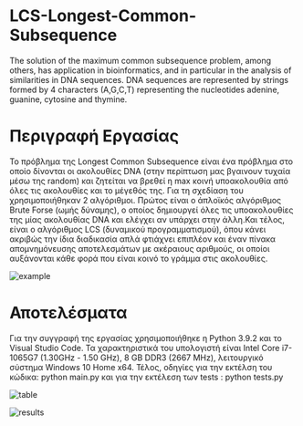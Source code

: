 # LCS-Longest-Common-Subsequence

The solution of the maximum common subsequence problem, among others, has application in bioinformatics, and in particular in the analysis of similarities in DNA sequences. DNA sequences are represented by strings formed by 4 characters (A,G,C,T) representing the nucleotides adenine, guanine, cytosine and thymine.

# Περιγραφή Εργασίας

Το πρόβλημα της Longest Common Subsequence είναι ένα πρόβλημα στο οποίο δίνονται οι ακολουθίες DNA (στην περίπτωση μας βγαινουν τυχαία μέσω της random) και ζητείται να βρεθεί η max κοινή υποακολουθία από όλες τις ακολουθίες και το μέγεθός της. Για τη σχεδίαση του χρησιμοποιήθηκαν 2 αλγόριθμοι. Πρώτος είναι ο άπλοϊκός αλγόριθμος Brute Forse (ωμής δύναμης), ο οποίος δημιουργεί όλες τις υποακολουθίες της μίας ακολουθίας DNA και ελέγχει αν υπάρχει στην άλλη.Και τέλος, είναι ο αλγόριθμος LCS (δυναμικού προγραμματισμού), όπου κάνει ακριβώς την ίδια διαδικασία απλά φτιάχνει επιπλέον και έναν πίνακα απομνημόνευσης αποτελεσμάτων με ακέραιους αριθμούς, οι οποίοι αυξάνονται κάθε φορά που είναι κοινό το γράμμα στις ακολουθίες.

![example](https://github.com/user-attachments/assets/30e0397f-597f-41e1-9093-0edc55f4a003)


# Αποτελέσματα

Για την συγγραφή της εργασίας χρησιμοποιήθηκε η Python 3.9.2 και το Visual Studio Code.
Τα χαρακτηριστικά του υπολογιστή είναι Intel Core i7-1065G7 (1.30GHz - 1.50 GHz), 8 GB DDR3 (2667 MHz), λειτουργικό σύστημα Windows 10 Home x64. 
Τέλος, οδηγίες για την εκτέλση του κώδικα: python main.py και για την εκτέλεση των tests : python tests.py

![table](https://github.com/user-attachments/assets/cb1a55d4-d7e8-4e30-b3fc-87e3d802527e)


![results](https://github.com/user-attachments/assets/79aefb15-9729-419f-9a55-2f0464d4f2a3)

